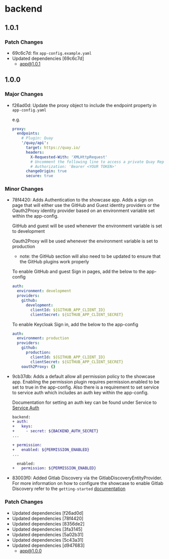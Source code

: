 # backend

## 1.0.1

### Patch Changes

- 69c6c7d: fix `app-config.example.yaml`
- Updated dependencies [69c6c7d]
  - app@1.0.1

## 1.0.0

### Major Changes

- f26ad0d: Update the proxy object to include the endpoint property in `app-config.yaml`

  e.g.

  ```yaml
  proxy:
    endpoints:
      # Plugin: Quay
      '/quay/api':
        target: https://quay.io/
        headers:
          X-Requested-With: 'XMLHttpRequest'
          # Uncomment the following line to access a private Quay Repository using a token
          # Authorization: 'Bearer <YOUR TOKEN>'
        changeOrigin: true
        secure: true
  ```

### Minor Changes

- 78f4420: Adds Authentication to the showcase app. Adds a sign on page that will either use the GitHub and Guest identity providers or the Oauth2Proxy identity provider based on an environment variable set within the app-config.

  GitHub and guest will be used whenever the environment variable is set to development

  Oauth2Proxy will be used whenever the environment variable is set to production
  - note: the GitHub section will also need to be updated to ensure that the GitHub plugins work properly

  To enable GitHub and guest Sign in pages, add the below to the app-config

  ```yaml
  auth:
    environment: development
    providers:
      github:
        development:
          clientId: ${GITHUB_APP_CLIENT_ID}
          clientSecret: ${GITHUB_APP_CLIENT_SECRET}
  ```

  To enable Keycloak Sign in, add the below to the app-config

  ```yaml
  auth:
    environment: production
    providers:
      github:
        production:
          clientId: ${GITHUB_APP_CLIENT_ID}
          clientSecret: ${GITHUB_APP_CLIENT_SECRET}
      oauth2Proxy: {}
  ```

- 9cb37db: Adds a default allow all permission policy to the showcase app. Enabling the permission plugin requires permission.enabled to be set to true in the app-config. Also there is a requirement to set service to service auth which includes an auth key within the app-config.

  Documentation for setting an auth key can be found under Service to [Service Auth](https://backstage.io/docs/auth/service-to-service-auth#setup)

  ```diff
  backend:
  + auth:
  +   keys:
  +     - secret: ${BACKEND_AUTH_SECRET}
  ...

  + permission:
  +   enabled: ${PERMISSION_ENABLED}
  ...

    enabled:
  +   permission: ${PERMISSION_ENABLED}
  ```

- 83003f0: Added Gitlab Discovery via the GitlabDiscoveryEntityProvider. For more information on how to configure the showcase to enable Gitlab Discovery refer to the `getting-started` [documentation](https://github.com/redhat-developer/rhdh/blob/main/showcase-docs/getting-started.md#running-locally-with-the-optional-plugins)

### Patch Changes

- Updated dependencies [f26ad0d]
- Updated dependencies [78f4420]
- Updated dependencies [8356de2]
- Updated dependencies [3fa3145]
- Updated dependencies [5a02b31]
- Updated dependencies [5c43a31]
- Updated dependencies [d947683]
  - app@1.0.0
